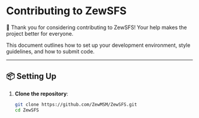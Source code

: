 # Contributing to ZewSFS

🎉 Thank you for considering contributing to ZewSFS! Your help makes the project better for everyone.

This document outlines how to set up your development environment, style guidelines, and how to submit code.

---

## 📦 Setting Up

1. **Clone the repository**:
   ```bash
   git clone https://github.com/ZewMSM/ZewSFS.git
   cd ZewSFS
